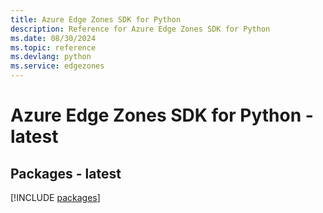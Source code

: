 ```yaml
---
title: Azure Edge Zones SDK for Python
description: Reference for Azure Edge Zones SDK for Python
ms.date: 08/30/2024
ms.topic: reference
ms.devlang: python
ms.service: edgezones
---
```

# Azure Edge Zones SDK for Python - latest
## Packages - latest
[!INCLUDE [packages](edge-zones-index.md)]